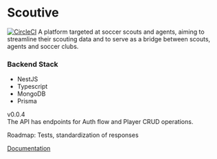 # Scoutive 
[![CircleCI](https://dl.circleci.com/status-badge/img/gh/jorgeguberte/scoutiveserver/tree/main.svg?style=shield&circle-token=b0fe1eb3a5ed6cdc04aaefcf0aca72e5b9927fa0)](https://dl.circleci.com/status-badge/redirect/gh/jorgeguberte/scoutiveserver/tree/main)
A platform targeted at soccer scouts and agents, aiming to streamline their scouting data and to serve as a bridge between scouts, agents and soccer clubs.


### Backend Stack
- NestJS
- Typescript
- MongoDB
- Prisma

v0.0.4  
The API has endpoints for Auth flow and Player CRUD operations.

Roadmap: Tests, standardization of responses

[Documentation](https://scoutive-backend.herokuapp.com/docs)

<br>


